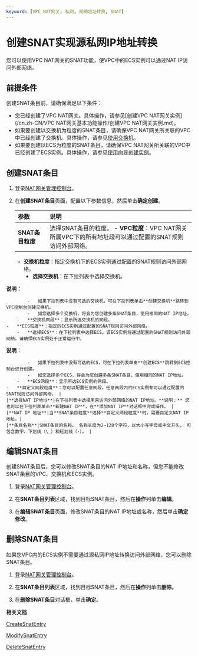 ```yaml
---
keyword: [VPC NAT网关, 私网, 网络地址转换, SNAT]
---
```


# 创建SNAT实现源私网IP地址转换

您可以使用VPC NAT网关的SNAT功能，使VPC中的ECS实例可以通过NAT IP访问外部网络。

## 前提条件

创建SNAT条目前，请确保满足以下条件：

-   您已经创建了VPC NAT网关。具体操作，请参见[创建VPC NAT网关实例](/cn.zh-CN/VPC NAT网关基本功能操作/创建VPC NAT网关实例.md)。
-   如果要创建以交换机为粒度的SNAT条目，请确保VPC NAT网关所关联的VPC中已经创建了交换机。具体操作，请参见[使用交换机](/cn.zh-CN/专有网络和交换机/使用交换机.md)。
-   如果要创建以ECS为粒度的SNAT条目，请确保VPC NAT网关所关联的VPC中已经创建了ECS实例。具体操作，请参见[使用向导创建实例](/cn.zh-CN/实例/创建实例/使用向导创建实例.md)。

## 创建SNAT条目

1.  登录[NAT网关管理控制台](https://vpc.console.aliyun.com/nat)。

2.  在**创建SNAT条目**页面，配置以下参数信息，然后单击**确定创建**。

    |参数|说明|
    |:-|:-|
    |**SNAT条目粒度**|选择SNAT条目的粒度。    -   **VPC粒度**：VPC NAT网关所属VPC下的所有地址段可以通过配置的SNAT规则访问外部网络。
    -   **交换机粒度**：指定交换机下的ECS实例通过配置的SNAT规则访问外部网络。
        -   **选择交换机**：在下拉列表中选择交换机。

**说明：**

            -   如果下拉列表中没有可选的交换机，可在下拉列表单击**创建交换机**跳转到VPC控制台创建交换机。
            -   如您选择多个交换机，将会为您创建多条SNAT条目，使用相同的NAT IP地址。
        -   **交换机网段**：显示所选交换机的网段。
    -   **ECS粒度**：指定的ECS实例通过配置的SNAT规则访问外部网络。
        -   **选择ECS**：在下拉列表中选择ECS。该ECS实例将通过配置的SNAT规则访问外部网络。请确保ECS实例处于正常运行中。

**说明：**

            -   如果下拉列表中没有可选的ECS，可在下拉列表单击**创建ECS**跳转到ECS控制台进行创建。
            -   如您选择多个ECS，将会为您创建多条SNAT条目，使用相同的NAT IP地址。
        -   **ECS网段**：显示所选ECS实例的网段。
    -   **自定义网段粒度**：您可以配置任意网段。任意网段内的ECS实例都可以通过配置的SNAT规则访问外部网络。 |
    |**选择NAT IP地址**|在下拉列表中选择用来访问外部网络的NAT IP地址。**说明：** 您也可以在下拉列表单击**新建NAT IP**，在**添加NAT IP**对话框中完成操作。 |
    |**NAT IP 地址**|当**SNAT条目粒度**选择**自定义网段粒度**时，需要自定义NAT IP地址。|
    |**条目名称**|SNAT条目的名称。 名称长度为2~128个字符，以大小写字母或中文开头， 可包含数字、下划线（\_）和短划线（-）。 |


## 编辑SNAT条目

创建SNAT条目后，您可以修改SNAT条目的NAT IP地址和名称，但您不能修改SNAT条目的VPC、交换机和ECS实例。

1.  登录[NAT网关管理控制台](https://vpc.console.aliyun.com/nat)。

2.  在**SNAT条目列表**区域，找到目标SNAT条目，然后在**操作**列单击**编辑**。

3.  在**编辑SNAT条目**页面，修改SNAT条目的NAT IP地址或名称，然后单击**确定修改**。


## 删除SNAT条目

如果您VPC内的ECS实例不需要通过源私网IP地址转换访问外部网络，您可以删除SNAT条目。

1.  登录[NAT网关管理控制台](https://vpc.console.aliyun.com/nat)。

2.  在**SNAT条目列表**区域，找到目标SNAT条目，然后在**操作**列单击**删除**。

3.  在**删除SNAT条目**对话框，单击**确定**。


**相关文档**  


[CreateSnatEntry](/cn.zh-CN/API参考/NAT网关/CreateSnatEntry.md)

[ModifySnatEntry](/cn.zh-CN/API参考/NAT网关/ModifySnatEntry.md)

[DeleteSnatEntry](/cn.zh-CN/API参考/NAT网关/DeleteSnatEntry.md)

